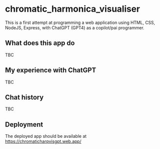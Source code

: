 # chromatic_harmonica_visualiser

This is a first attempt at programming a web application using HTML, CSS, NodeJS, Express, with ChatGPT (GPT4) as a copilot/pai programmer.

## What does this app do

TBC

## My experience with ChatGPT

TBC

## Chat history

TBC

## Deployment

The deployed app should be available at https://chromaticharpvisgpt.web.app/
